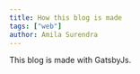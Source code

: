 ```yaml
---
title: How this blog is made
tags: ["web"]
author: Amila Surendra
---
```


This blog is made with GatsbyJs.
